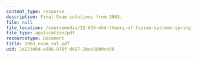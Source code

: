 ```yaml
---
content_type: resource
description: Final Exam solutions from 2003.
file: null
file_location: /coursemedia/22-615-mhd-theory-of-fusion-systems-spring-2007/1e22346da986078fd6972bec88ddce50_2003_exam_sol.pdf
file_type: application/pdf
resourcetype: Document
title: 2003_exam_sol.pdf
uid: 1e22346d-a986-078f-d697-2bec88ddce50
---
```

